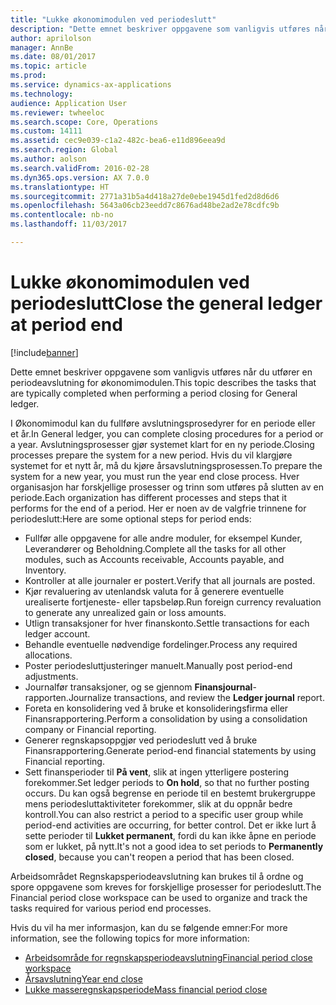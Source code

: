 ```yaml
---
title: "Lukke økonomimodulen ved periodeslutt"
description: "Dette emnet beskriver oppgavene som vanligvis utføres når du utfører en periodeavslutning for økonomimodulen."
author: aprilolson
manager: AnnBe
ms.date: 08/01/2017
ms.topic: article
ms.prod: 
ms.service: dynamics-ax-applications
ms.technology: 
audience: Application User
ms.reviewer: twheeloc
ms.search.scope: Core, Operations
ms.custom: 14111
ms.assetid: cec9e039-c1a2-482c-bea6-e11d896eea9d
ms.search.region: Global
ms.author: aolson
ms.search.validFrom: 2016-02-28
ms.dyn365.ops.version: AX 7.0.0
ms.translationtype: HT
ms.sourcegitcommit: 2771a31b5a4d418a27de0ebe1945d1fed2d8d6d6
ms.openlocfilehash: 5643a06cb23eedd7c8676ad48be2ad2e78cdfc9b
ms.contentlocale: nb-no
ms.lasthandoff: 11/03/2017

---
```


# <a name="close-the-general-ledger-at-period-end"></a><span data-ttu-id="336ca-103">Lukke økonomimodulen ved periodeslutt</span><span class="sxs-lookup"><span data-stu-id="336ca-103">Close the general ledger at period end</span></span>

[!include[banner](../includes/banner.md)]


<span data-ttu-id="336ca-104">Dette emnet beskriver oppgavene som vanligvis utføres når du utfører en periodeavslutning for økonomimodulen.</span><span class="sxs-lookup"><span data-stu-id="336ca-104">This topic describes the tasks that are typically completed when performing a period closing for General ledger.</span></span> 

<span data-ttu-id="336ca-105">I Økonomimodul kan du fullføre avslutningsprosedyrer for en periode eller et år.</span><span class="sxs-lookup"><span data-stu-id="336ca-105">In General ledger, you can complete closing procedures for a period or a year.</span></span> <span data-ttu-id="336ca-106">Avslutningsprosesser gjør systemet klart for en ny periode.</span><span class="sxs-lookup"><span data-stu-id="336ca-106">Closing processes prepare the system for a new period.</span></span> <span data-ttu-id="336ca-107">Hvis du vil klargjøre systemet for et nytt år, må du kjøre årsavslutningsprosessen.</span><span class="sxs-lookup"><span data-stu-id="336ca-107">To prepare the system for a new year, you must run the year end close process.</span></span> <span data-ttu-id="336ca-108">Hver organisasjon har forskjellige prosesser og trinn som utføres på slutten av en periode.</span><span class="sxs-lookup"><span data-stu-id="336ca-108">Each organization has different processes and steps that it performs for the end of a period.</span></span> <span data-ttu-id="336ca-109">Her er noen av de valgfrie trinnene for periodeslutt:</span><span class="sxs-lookup"><span data-stu-id="336ca-109">Here are some optional steps for period ends:</span></span>

-   <span data-ttu-id="336ca-110">Fullfør alle oppgavene for alle andre moduler, for eksempel Kunder, Leverandører og Beholdning.</span><span class="sxs-lookup"><span data-stu-id="336ca-110">Complete all the tasks for all other modules, such as Accounts receivable, Accounts payable, and Inventory.</span></span>
-   <span data-ttu-id="336ca-111">Kontroller at alle journaler er postert.</span><span class="sxs-lookup"><span data-stu-id="336ca-111">Verify that all journals are posted.</span></span>
-   <span data-ttu-id="336ca-112">Kjør revaluering av utenlandsk valuta for å generere eventuelle urealiserte fortjeneste- eller tapsbeløp.</span><span class="sxs-lookup"><span data-stu-id="336ca-112">Run foreign currency revaluation to generate any unrealized gain or loss amounts.</span></span>
-   <span data-ttu-id="336ca-113">Utlign transaksjoner for hver finanskonto.</span><span class="sxs-lookup"><span data-stu-id="336ca-113">Settle transactions for each ledger account.</span></span>
-   <span data-ttu-id="336ca-114">Behandle eventuelle nødvendige fordelinger.</span><span class="sxs-lookup"><span data-stu-id="336ca-114">Process any required allocations.</span></span>
-   <span data-ttu-id="336ca-115">Poster periodesluttjusteringer manuelt.</span><span class="sxs-lookup"><span data-stu-id="336ca-115">Manually post period-end adjustments.</span></span>
-   <span data-ttu-id="336ca-116">Journalfør transaksjoner, og se gjennom **Finansjournal**-rapporten.</span><span class="sxs-lookup"><span data-stu-id="336ca-116">Journalize transactions, and review the **Ledger journal** report.</span></span>
-   <span data-ttu-id="336ca-117">Foreta en konsolidering ved å bruke et konsolideringsfirma eller Finansrapportering.</span><span class="sxs-lookup"><span data-stu-id="336ca-117">Perform a consolidation by using a consolidation company or Financial reporting.</span></span>
-   <span data-ttu-id="336ca-118">Generer regnskapsoppgjør ved periodeslutt ved å bruke Finansrapportering.</span><span class="sxs-lookup"><span data-stu-id="336ca-118">Generate period-end financial statements by using Financial reporting.</span></span>
-   <span data-ttu-id="336ca-119">Sett finansperioder til **På vent**, slik at ingen ytterligere postering forekommer.</span><span class="sxs-lookup"><span data-stu-id="336ca-119">Set ledger periods to **On hold**, so that no further posting occurs.</span></span> <span data-ttu-id="336ca-120">Du kan også begrense en periode til en bestemt brukergruppe mens periodesluttaktiviteter forekommer, slik at du oppnår bedre kontroll.</span><span class="sxs-lookup"><span data-stu-id="336ca-120">You can also restrict a period to a specific user group while period-end activities are occurring, for better control.</span></span> <span data-ttu-id="336ca-121">Det er ikke lurt å sette perioder til **Lukket permanent**, fordi du kan ikke åpne en periode som er lukket, på nytt.</span><span class="sxs-lookup"><span data-stu-id="336ca-121">It's not a good idea to set periods to **Permanently closed**, because you can't reopen a period that has been closed.</span></span>

<span data-ttu-id="336ca-122">Arbeidsområdet Regnskapsperiodeavslutning kan brukes til å ordne og spore oppgavene som kreves for forskjellige prosesser for periodeslutt.</span><span class="sxs-lookup"><span data-stu-id="336ca-122">The Financial period close workspace can be used to organize and track the tasks required for various period end processes.</span></span> 


<span data-ttu-id="336ca-123">Hvis du vil ha mer informasjon, kan du se følgende emner:</span><span class="sxs-lookup"><span data-stu-id="336ca-123">For more information, see the following topics for more information:</span></span>
- [<span data-ttu-id="336ca-124">Arbeidsområde for regnskapsperiodeavslutning</span><span class="sxs-lookup"><span data-stu-id="336ca-124">Financial period close workspace</span></span>](financial-period-close-workspace.md) 
- [<span data-ttu-id="336ca-125">Årsavslutning</span><span class="sxs-lookup"><span data-stu-id="336ca-125">Year end close</span></span>](Year-end-close.md)  
- [<span data-ttu-id="336ca-126">Lukke masseregnskapsperiode</span><span class="sxs-lookup"><span data-stu-id="336ca-126">Mass financial period close</span></span>](tasks/mass-financial-period-close.md)






